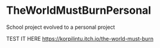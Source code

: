 # TheWorldMustBurnPersonal
School project evolved to a personal project

TEST IT HERE
https://korpilintu.itch.io/the-world-must-burn
